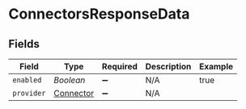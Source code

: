 # ConnectorsResponseData


## Fields

| Field                                         | Type                                          | Required                                      | Description                                   | Example                                       |
| --------------------------------------------- | --------------------------------------------- | --------------------------------------------- | --------------------------------------------- | --------------------------------------------- |
| `enabled`                                     | *Boolean*                                     | :heavy_minus_sign:                            | N/A                                           | true                                          |
| `provider`                                    | [Connector](../../models/shared/Connector.md) | :heavy_minus_sign:                            | N/A                                           |                                               |
